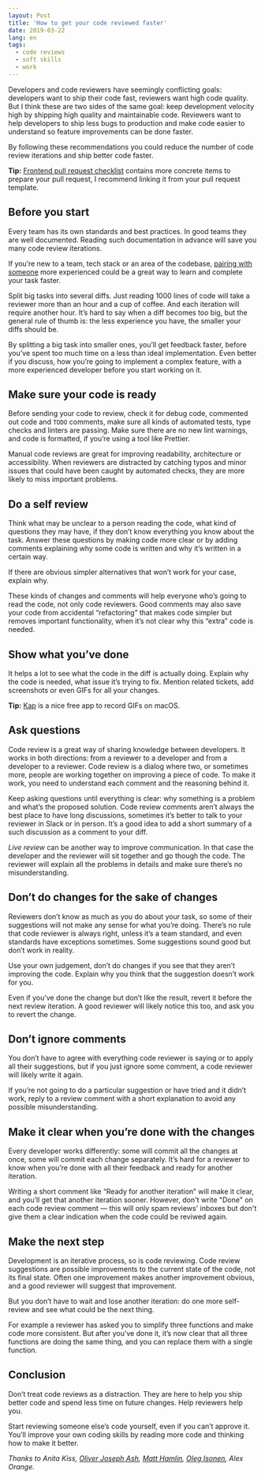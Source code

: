 ```yaml
---
layout: Post
title: 'How to get your code reviewed faster'
date: 2019-03-22
lang: en
tags:
  - code reviews
  - soft skills
  - work
---
```


Developers and code reviewers have seemingly conflicting goals: developers want to ship their code fast, reviewers want high code quality. But I think these are two sides of the same goal: keep development velocity high by shipping high quality and maintainable code. Reviewers want to help developers to ship less bugs to production and make code easier to understand so feature improvements can be done faster.

By following these recommendations you could reduce the number of code review iterations and ship better code faster.

**Tip:** [Frontend pull request checklist](https://github.com/sapegin/frontend-pull-request-checklist) contains more concrete items to prepare your pull request, I recommend linking it from your pull request template.

## Before you start

Every team has its own standards and best practices. In good teams they are well documented. Reading such documentation in advance will save you many code review iterations.

If you’re new to a team, tech stack or an area of the codebase, [pairing with someone](https://medium.com/@oleg008/pair-programming-will-save-you-money-98d3f2fd0bca) more experienced could be a great way to learn and complete your task faster.

Split big tasks into several diffs. Just reading 1000 lines of code will take a reviewer more than an hour and a cup of coffee. And each iteration will require another hour. It’s hard to say when a diff becomes too big, but the general rule of thumb is: the less experience you have, the smaller your diffs should be.

By splitting a big task into smaller ones, you’ll get feedback faster, before you’ve spent too much time on a less than ideal implementation. Even better if you discuss, how you’re going to implement a complex feature, with a more experienced developer before you start working on it.

## Make sure your code is ready

Before sending your code to review, check it for debug code, commented out code and `TODO` comments, make sure all kinds of automated tests, type checks and linters are passing. Make sure there are no new lint warnings, and code is formatted, if you’re using a tool like Prettier.

Manual code reviews are great for improving readability, architecture or accessibility. When reviewers are distracted by catching typos and minor issues that could have been caught by automated checks, they are more likely to miss important problems.

## Do a self review

Think what may be unclear to a person reading the code, what kind of questions they may have, if they don’t know everything you know about the task. Answer these questions by making code more clear or by adding comments explaining why some code is written and why it’s written in a certain way.

If there are obvious simpler alternatives that won’t work for your case, explain why.

These kinds of changes and comments will help everyone who’s going to read the code, not only code reviewers. Good comments may also save your code from accidental “refactoring” that makes code simpler but removes important functionality, when it’s not clear why this “extra” code is needed.

## Show what you’ve done

It helps a lot to see what the code in the diff is actually doing. Explain why the code is needed, what issue it’s trying to fix. Mention related tickets, add screenshots or even GIFs for all your changes.

**Tip:** [Kap](https://getkap.co/) is a nice free app to record GIFs on macOS.

## Ask questions

Code review is a great way of sharing knowledge between developers. It works in both directions: from a reviewer to a developer and from a developer to a reviewer. Code review is a dialog where two, or sometimes more, people are working together on improving a piece of code. To make it work, you need to understand each comment and the reasoning behind it.

Keep asking questions until everything is clear: why something is a problem and what’s the proposed solution. Code review comments aren’t always the best place to have long discussions, sometimes it’s better to talk to your reviewer in Slack or in person. It’s a good idea to add a short summary of a such discussion as a comment to your diff.

_Live review_ can be another way to improve communication. In that case the developer and the reviewer will sit together and go though the code. The reviewer will explain all the problems in details and make sure there’s no misunderstanding.

## Don’t do changes for the sake of changes

Reviewers don’t know as much as you do about your task, so some of their suggestions will not make any sense for what you’re doing. There’s no rule that code reviewer is always right, unless it’s a team standard, and even standards have exceptions sometimes. Some suggestions sound good but don’t work in reality.

Use your own judgement, don’t do changes if you see that they aren’t improving the code. Explain why you think that the suggestion doesn’t work for you.

Even if you’ve done the change but don’t like the result, revert it before the next review iteration. A good reviewer will likely notice this too, and ask you to revert the change.

## Don’t ignore comments

You don’t have to agree with everything code reviewer is saying or to apply all their suggestions, but if you just ignore some comment, a code reviewer will likely write it again.

If you’re not going to do a particular suggestion or have tried and it didn’t work, reply to a review comment with a short explanation to avoid any possible misunderstanding.

## Make it clear when you’re done with the changes

Every developer works differently: some will commit all the changes at once, some will commit each change separately. It’s hard for a reviewer to know when you’re done with all their feedback and ready for another iteration.

Writing a short comment like “Ready for another iteration” will make it clear, and you’ll get that another iteration sooner. However, don't write "Done" on each code review comment — this will only spam reviews' inboxes but don't give them a clear indication when the code could be reviwed again.

## Make the next step

Development is an iterative process, so is code reviewing. Code review suggestions are possible improvements to the current state of the code, not its final state. Often one improvement makes another improvement obvious, and a good reviewer will suggest that improvement.

But you don’t have to wait and lose another iteration: do one more self-review and see what could be the next thing.

For example a reviewer has asked you to simplify three functions and make code more consistent. But after you’ve done it, it’s now clear that all three functions are doing the same thing, and you can replace them with a single function.

## Conclusion

Don’t treat code reviews as a distraction. They are here to help you ship better code and spend less time on future changes. Help reviewers help you.

Start reviewing someone else’s code yourself, even if you can’t approve it. You’ll improve your own coding skills by reading more code and thinking how to make it better.

_Thanks to Anita Kiss, [Oliver Joseph Ash](https://oliverjash.me/), [Matt Hamlin](https://matthamlin.me), [Oleg Isonen](https://twitter.com/oleg008), Alex Orange._
